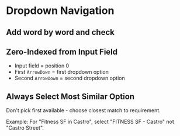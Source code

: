 # Dropdown Navigation

## Add word by word and check

## Zero-Indexed from Input Field
- Input field = position 0  
- First `ArrowDown` = first dropdown option
- Second `ArrowDown` = second dropdown option

## Always Select Most Similar Option
Don't pick first available - choose closest match to requirement.

Example: For "Fitness SF in Castro", select "FITNESS SF - Castro" not "Castro Street".
